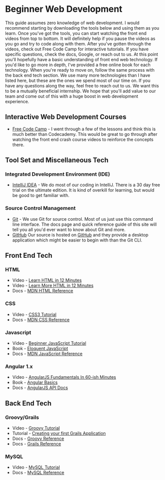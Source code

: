 # Beginner Web Development

This guide assumes zero knowledge of web development.
I would recommend starting by downloading the tools below and using them as you learn.
Once you've got the tools, you can start watching the front end videos from top to bottom.
It will definitely help if you pause the videos as you go and try to code along with them.
After you've gotten through the videos, check out Free Code Camp for interactive tutorials.
If you have specific questions, check the docs, Google, or reach out to us.
At this point you'll hopefully have a basic understanding of front end web technology.
If you'd like to go more in depth, I've provided a free online book for each technology.
When you're ready to move on, follow the same process with the back end tech section.
We use many more technologies than I have listed here, but these are the ones we spend most of our time on.
If you have any questions along the way, feel free to reach out to us.
We want this to be a mutually beneficial internship.
We hope that you'll add value to our team and come out of this with a huge boost in web development experience.

## Interactive Web Development Courses

* [Free Code Camp](https://www.freecodecamp.com) - I went through a few of the lessons and think this is much better than Codecademy. This would be great to go through after watching the front end crash course videos to reinforce the concepts there.

## Tool Set and Miscellaneous Tech

### Integrated Development Environment (IDE)
* [IntelliJ IDEA](https://www.jetbrains.com/idea) - We do most of our coding in IntelliJ. There is a 30 day free trial on the ultimate edition. It is kind of overkill for learning, but would be good to get familiar with.

### Source Control Management
* [Git](https://git-scm.com/) - We use Git for source control. Most of us just use this command line interface. The docs page and quick reference guide of this site will tell you all you'd ever want to know about Git and more.
* [GitHub](https://desktop.github.com/) Our source is hosted on [GitHub](https://github.com/) and they provide a desktop application which might be easier to begin with than the Git CLI.

## Front End Tech

### HTML
* Video - [Learn HTML in 12 Minutes](https://www.youtube.com/watch?v=bWPMSSsVdPk)
* Video - [Learn More HTML in 12 Minutes](https://www.youtube.com/watch?v=KJ13lX20FqU)
* Docs - [MDN HTML Reference](https://developer.mozilla.org/en-US/docs/Web/HTML/Reference)

### CSS
* Video - [CSS3 Tutorial](https://www.youtube.com/watch?v=CUxH_rWSI1k)
* Docs - [MDN CSS Reference](https://developer.mozilla.org/en-US/docs/Web/CSS/Reference)

### Javascript
* Video - [Beginner JavaScript Tutorial](https://www.youtube.com/watch?v=fju9ii8YsGs)
* Book - [Eloquent JavaScript](http://eloquentjavascript.net/)
* Docs - [MDN JavaScript Reference](https://developer.mozilla.org/en-US/docs/Web/JavaScript/Reference)

### Angular 1.x
* Video - [AngularJS Fundamentals In 60-ish Minutes](https://www.youtube.com/watch?v=i9MHigUZKEM)
* Book - [Angular Basics](http://www.angularjsbook.com/angular-basics/chapters/)
* Docs - [AngularJS API Docs](https://code.angularjs.org/1.5.11/docs/api)

## Back End Tech

### Groovy/Grails
* Video - [Groovy Tutorial](https://www.youtube.com/watch?v=B98jc8hdu9g)
* Tutorial - [Creating your first Grails Application](http://guides.grails.org/creating-your-first-grails-app/guide/index.html)
* Docs - [Groovy Reference](http://groovy-lang.org/documentation.html)
* Docs - [Grails Reference](http://docs.grails.org/2.5.6/)

### MySQL
* Video - [MySQL Tutorial](https://www.youtube.com/watch?v=yPu6qV5byu4)
* Docs - [MySQL Reference](https://dev.mysql.com/doc/refman/5.7/en/)

